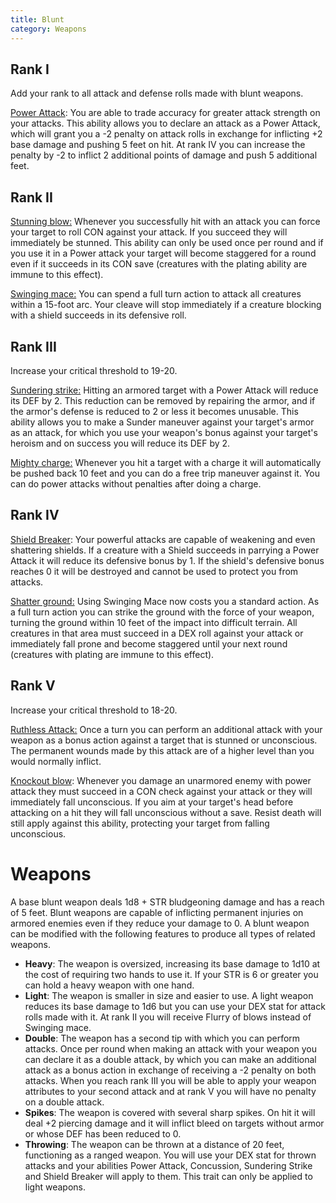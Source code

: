 ```yaml
---
title: Blunt
category: Weapons
---
```


## Rank I

Add your rank to all attack and defense rolls made with blunt weapons.

<u>Power Attack</u>: You are able to trade accuracy for greater attack strength on your attacks. This ability allows you to declare an attack as a Power Attack, which will grant you a -2 penalty on attack rolls in exchange for inflicting +2 base damage and pushing 5 feet on hit. At rank IV you can increase the penalty by -2 to inflict 2 additional points of damage and push 5 additional feet. 

## Rank II

<u>Stunning blow:</u> Whenever you successfully hit with an attack you can force your target to roll CON against your attack. If you succeed they will immediately be stunned. This ability can only be used once per round and if you use it in a Power attack your target will become staggered for a round even if it succeeds in its CON save (creatures with the plating ability are immune to this effect).

<u>Swinging mace:</u> You can spend a full turn action to attack all creatures within a 15-foot arc. Your cleave will stop immediately if a creature blocking with a shield succeeds in its defensive roll.

## Rank III

Increase your critical threshold to 19-20.

<u>Sundering strike:</u> Hitting an armored target with a Power Attack will reduce its DEF by 2. This reduction can be removed by repairing the armor, and if the armor's defense is reduced to 2 or less it becomes unusable. This ability allows you to make a Sunder maneuver against your target's armor as an attack, for which you use your weapon's bonus against your target's heroism  and on success you will reduce its DEF by 2.

<u>Mighty charge:</u> Whenever you hit a target with a charge it will automatically be pushed back 10 feet and you can do a free trip maneuver against it. You can do power attacks without penalties after doing a charge.

## Rank IV 

<u>Shield Breaker</u>: Your powerful attacks are capable of weakening and even shattering shields. If a creature with a Shield succeeds in parrying a Power Attack it will reduce its defensive bonus by 1. If the shield's defensive bonus reaches 0 it will be destroyed and cannot be used to protect you from attacks. 

<u>Shatter ground:</u> Using Swinging Mace now costs you a standard action. As a full turn action you can strike the ground with the force of your weapon, turning the ground within 10 feet of the impact into difficult terrain. All creatures in that area must succeed in a DEX roll against your attack or immediately fall prone and become staggered until your next round (creatures with plating are immune to this effect).

## Rank V 

Increase your critical threshold to 18-20.

<u>Ruthless Attack:</u> Once a turn you can perform an additional attack with your weapon as a bonus action against a target that is stunned or unconscious. The permanent wounds made by this attack are of a higher level than you would normally inflict.

<u>Knockout blow</u>: Whenever you damage an unarmored enemy with power attack they must succeed in a CON check against your attack or they will immediately fall unconscious. If you aim at your target's head before attacking on a hit they will fall unconscious without a save. Resist death will still apply against this ability, protecting your target from falling unconscious.

# Weapons

A base blunt weapon deals 1d8 + STR bludgeoning damage and has a reach of 5 feet. Blunt weapons are capable of inflicting permanent injuries on armored enemies even if they reduce your damage to 0. A blunt weapon can be modified with the following features to produce all types of related weapons.

- **Heavy**: The weapon is oversized, increasing its base damage to 1d10 at the cost of requiring two hands to use it. If your STR is 6 or greater you can hold a heavy weapon with one hand.
- **Light**: The weapon is smaller in size and easier to use. A light weapon reduces its base damage to 1d6 but you can use your DEX stat for attack rolls made with it. At rank II you will receive Flurry of blows instead of Swinging mace.
- **Double**: The weapon has a second tip with which you can perform attacks. Once per round when making an attack with your weapon you can declare it as a double attack, by which you can make an additional attack as a bonus action in exchange of receiving a -2 penalty on both attacks. When you reach rank III you will be able to apply your weapon attributes to your second attack and at rank V you will have no penalty on a double attack.
- **Spikes**: The weapon is covered with several sharp spikes. On hit it will deal +2 piercing damage and it will inflict bleed on targets without armor or whose DEF has been reduced to 0.
- **Throwing**: The weapon can be thrown at a distance of 20 feet, functioning as a ranged weapon. You will use your DEX stat for thrown attacks and your abilities Power Attack, Concussion, Sundering Strike and Shield Breaker will apply to them. This trait can only be applied to light weapons.